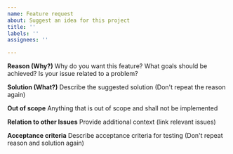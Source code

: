 ```yaml
---
name: Feature request
about: Suggest an idea for this project
title: ''
labels: ''
assignees: ''

---
```


**Reason (Why?)**
Why do you want this feature? What goals should be achieved? Is your issue related to a problem?

**Solution (What?)**
Describe the suggested solution (Don't repeat the reason again)

**Out of scope**
Anything that is out of scope and shall not be implemented

**Relation to other Issues**
Provide additional context (link relevant issues)

**Acceptance criteria**
Describe acceptance criteria for testing (Don't repeat reason and solution again)
